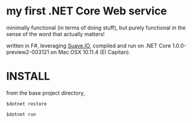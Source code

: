 # my first .NET Core Web service
minimally functional (in terms of doing stuff), but purely functional in the sense of the word that actually matters! 

written in F#, leveraging [Suave.IO](https://suave.io/routing.html), compiled and run on .NET Core 1.0.0-preview2-003121 on Mac OSX 10.11.4 (El Capitan).

# INSTALL
from the base project directory,


```$dotnet restore```


```$dotnet run```


